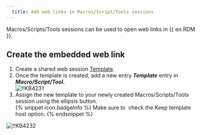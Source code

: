```yaml
---
  title: Add web links in Macros/Script/Tools sessions
---
```

Macros/Scripts/Tools sessions can be used to open web links in {{ en.RDM }}.

## Create the embedded web link

1. Create a shared web session [Template](/rdm/windows/commands/file/templates/creating-templates/).
1. Once the template is created, add a new entry ***Template*** entry in ***Macro/Script/Tool***.  
![!!KB4231](https://webdevolutions.azureedge.net/docs/en/kb/KB4231.png)
1. Assign the new template to your newly created Macros/Scripts/Tools session using the ellipsis button.  
{% snippet icon.badgeInfo %}
Make sure to  check the Keep template host option.
{% endsnippet %}

![!!KB4232](https://webdevolutions.azureedge.net/docs/en/kb/KB4232.png)
